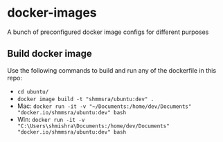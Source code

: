 # docker-images
A bunch of preconfigured docker image configs for different purposes

## Build docker image
Use the following commands to build and run any of the dockerfile in this repo:
* `cd ubuntu/`
* `docker image build -t "shmmsra/ubuntu:dev" .`
* Mac: `docker run -it -v "~/Documents:/home/dev/Documents" "docker.io/shmmsra/ubuntu:dev" bash`
* Win: `docker run -it -v "C:\Users\shmishra\Documents:/home/dev/Documents" "docker.io/shmmsra/ubuntu:dev" bash`
